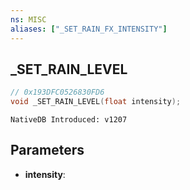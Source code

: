 ```yaml
---
ns: MISC
aliases: ["_SET_RAIN_FX_INTENSITY"]
---
```

## _SET_RAIN_LEVEL

```c
// 0x193DFC0526830FD6
void _SET_RAIN_LEVEL(float intensity);
```

```
NativeDB Introduced: v1207
```

## Parameters
* **intensity**:

